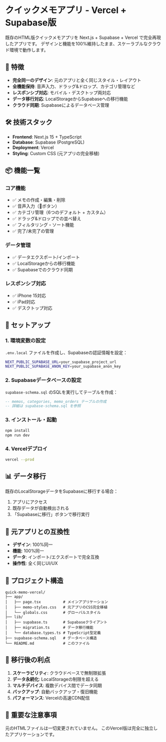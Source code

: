 # クイックメモアプリ - Vercel + Supabase版

既存のHTML版クイックメモアプリを Next.js + Supabase + Vercel で完全再現したアプリです。
デザインと機能を100%維持したまま、スケーラブルなクラウド環境で動作します。

## 🚀 特徴

- **完全同一のデザイン**: 元のアプリと全く同じスタイル・レイアウト
- **全機能保持**: 音声入力、ドラッグ&ドロップ、カテゴリ管理など
- **レスポンシブ対応**: モバイル・デスクトップ両対応
- **データ移行対応**: LocalStorageからSupabaseへの移行機能
- **クラウド同期**: Supabaseによるデータベース管理

## 🛠 技術スタック

- **Frontend**: Next.js 15 + TypeScript
- **Database**: Supabase (PostgreSQL)
- **Deployment**: Vercel
- **Styling**: Custom CSS (元アプリの完全移植)

## 📦 機能一覧

### コア機能
- ✅ メモの作成・編集・削除
- ✅ 音声入力（🎤ボタン）
- ✅ カテゴリ管理（6つのデフォルト + カスタム）
- ✅ ドラッグ&ドロップでの並べ替え
- ✅ フィルタリング・ソート機能
- ✅ 完了/未完了の管理

### データ管理
- ✅ データエクスポート/インポート
- ✅ LocalStorageからの移行機能
- ✅ Supabaseでのクラウド同期

### レスポンシブ対応
- ✅ iPhone 15対応
- ✅ iPad対応
- ✅ デスクトップ対応

## 🔧 セットアップ

### 1. 環境変数の設定

`.env.local` ファイルを作成し、Supabaseの認証情報を設定：

```bash
NEXT_PUBLIC_SUPABASE_URL=your_supabase_project_url
NEXT_PUBLIC_SUPABASE_ANON_KEY=your_supabase_anon_key
```

### 2. Supabaseデータベースの設定

`supabase-schema.sql` のSQLを実行してテーブルを作成：

```sql
-- memos, categories, memo_orders テーブルの作成
-- 詳細は supabase-schema.sql を参照
```

### 3. インストール・起動

```bash
npm install
npm run dev
```

### 4. Vercelデプロイ

```bash
vercel --prod
```

## 📊 データ移行

既存のLocalStorageデータをSupabaseに移行する場合：

1. アプリにアクセス
2. 既存データが自動検出される
3. 「Supabaseに移行」ボタンで移行実行

## 🎯 元アプリとの互換性

- **デザイン**: 100%同一
- **機能**: 100%同一
- **データ**: インポート/エクスポートで完全互換
- **操作性**: 全く同じUI/UX

## 📁 プロジェクト構造

```
quick-memo-vercel/
├── app/
│   ├── page.tsx          # メインアプリケーション
│   ├── memo-styles.css   # 元アプリのCSS完全移植
│   └── globals.css       # グローバルスタイル
├── lib/
│   ├── supabase.ts       # Supabaseクライアント
│   ├── migration.ts      # データ移行機能
│   └── database.types.ts # TypeScript型定義
├── supabase-schema.sql   # データベース構造
└── README.md             # このファイル
```

## 🔄 移行後の利点

1. **スケーラビリティ**: クラウドベースで無制限拡張
2. **データ永続化**: LocalStorageの制限を超える
3. **マルチデバイス**: 複数デバイス間でデータ同期
4. **バックアップ**: 自動バックアップ・復旧機能
5. **パフォーマンス**: Vercelの高速CDN配信

## 🚨 重要な注意事項

元のHTMLファイルは一切変更されていません。
このVercel版は完全に独立したアプリケーションです。
